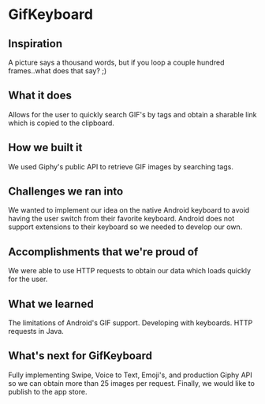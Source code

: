 # GifKeyboard

## Inspiration
A picture says a thousand words, but if you loop a couple hundred frames..what does that say? ;)

## What it does
Allows for the user to quickly search GIF's by tags and obtain a sharable link which is copied to the clipboard.

## How we built it
We used Giphy's public API to retrieve GIF images by searching tags. 

## Challenges we ran into
We wanted to implement our idea on the native Android keyboard to avoid having the user switch from their favorite keyboard. Android does not support extensions to their keyboard so we needed to develop our own.

## Accomplishments that we're proud of
We were able to use HTTP requests to obtain our data which loads quickly for the user.

## What we learned
The limitations of Android's GIF support. Developing with keyboards. HTTP requests in Java.

## What's next for GifKeyboard
Fully implementing Swipe, Voice to Text, Emoji's, and production Giphy API so we can obtain more than 25 images per request. Finally, we would like to publish to the app store.
